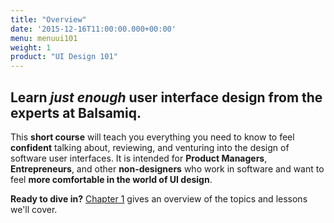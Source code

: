 ```yaml
---
title: "Overview"
date: '2015-12-16T11:00:00.000+00:00'
menu: menuui101
weight: 1
product: "UI Design 101"
---
```


## Learn *just enough* user interface design from the experts at Balsamiq.

This **short course** will teach you everything you need to know to feel **confident** talking about, reviewing, and venturing into the design of software user interfaces. It is intended for **Product Managers**, **Entrepreneurs**, and other **non-designers** who work in software and want to feel **more comfortable in the world of UI design**.

<!--It does _not_ cover the other areas of user experience design, a broad discipline that includes user research, usability testing, data analysis, copywriting and other considerations not central to the design of the user interface.-->

**Ready to dive in?** [Chapter 1](intro/) gives an overview of the topics and lessons we'll cover. 